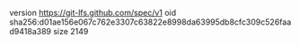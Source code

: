 version https://git-lfs.github.com/spec/v1
oid sha256:d01ae156e067c762e3307c63822e8998da63995db8cfc309c526faad9418a389
size 2149
